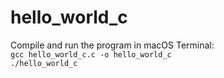# hello_world_c

Compile and run the program in macOS Terminal:  
`gcc hello_world_c.c -o hello_world_c`  
`./hello_world_c`
